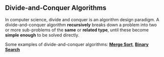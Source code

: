 ## Divide-and-Conquer Algorithms

In computer science, divide and conquer is an algorithm design paradigm. A divide-and-conquer algorithm **recursively** breaks down a problem into two or more sub-problems of the **same** or **related type**, until these become **simple enough** to be solved directly.

Some examples of divide-and-conquer algorithms: **[Merge Sort](../01-introduction/02-merge-sort.py)**, **[Binary Search](01-binary-search.py)**
